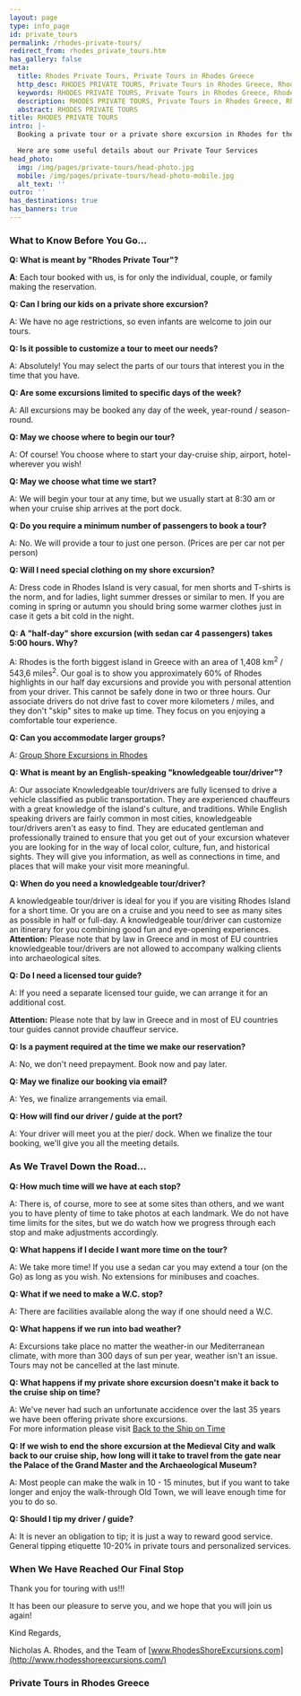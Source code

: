 ```yaml
---
layout: page
type: info_page
id: private_tours
permalink: /rhodes-private-tours/
redirect_from: rhodes_private_tours.htm
has_gallery: false
meta:
  title: Rhodes Private Tours, Private Tours in Rhodes Greece
  http_desc: RHODES PRIVATE TOURS, Private Tours in Rhodes Greece, Rhodes Island Private Tours
  keywords: RHODES PRIVATE TOURS, Private Tours in Rhodes Greece, Rhodes Island Private Tours
  description: RHODES PRIVATE TOURS, Private Tours in Rhodes Greece, Rhodes Island Private Tours
  abstract: RHODES PRIVATE TOURS
title: RHODES PRIVATE TOURS
intro: |-
  Booking a private tour or a private shore excursion in Rhodes for the first time?

  Here are some useful details about our Private Tour Services
head_photo:
  img: /img/pages/private-tours/head-photo.jpg
  mobile: /img/pages/private-tours/head-photo-mobile.jpg
  alt_text: ''
outro: ''
has_destinations: true
has_banners: true
---
```

### What to Know Before You Go...

**Q: What is meant by "Rhodes Private Tour"?**

**A**: Each tour booked with us, is for only the individual, couple, or family making the reservation.

**Q: Can I bring our kids on a private shore excursion?**

A: We have no age restrictions, so even infants are welcome to join our tours.

**Q: Is it possible to customize a tour to meet our needs?**

A: Absolutely! You may select the parts of our tours that interest you in the time that you have.

**Q: Are some excursions limited to specific days of the week?**

A: All excursions may be booked any day of the week, year-round / season-round.

**Q: May we choose where to begin our tour?**

A: Of course! You choose where to start your day-cruise ship, airport, hotel-wherever you wish!

**Q: May we choose what time we start?**

A: We will begin your tour at any time, but we usually start at 8:30 am or when your cruise ship arrives at the port dock.

**Q: Do you require a minimum number of passengers to book a tour?**

A: No. We will provide a tour to just one person. (Prices are per car not per person)

**Q: Will I need special clothing on my shore excursion?**

A: Dress code in Rhodes Island is very casual, for men shorts and T-shirts is the norm, and for ladies, light summer dresses or similar to men. If you are coming in spring or autumn you should bring some warmer clothes just in case it gets a bit cold in the night.

**Q: A "half-day" shore excursion (with sedan car 4 passengers) takes 5:00 hours. Why?**

A: Rhodes is the forth biggest island in Greece with an area of 1,408 km<sup>2</sup> / 543,6 miles<sup>2</sup>. Our goal is to show you approximately 60% of Rhodes highlights in our half day excursions and provide you with personal attention from your driver. This cannot be safely done in two or three hours. Our associate drivers do not drive fast to cover more kilometers / miles, and they don't "skip" sites to make up time. They focus on you enjoying a comfortable tour experience.

**Q: Can you accommodate larger groups?**

A: [Group Shore Excursions in Rhodes](/rhodes-groups-excursions/)

**Q: What is meant by an English-speaking "knowledgeable tour/driver"?**

A: Our associate Knowledgeable tour/drivers are fully licensed to drive a vehicle classified as public transportation. They are experienced chauffeurs with a great knowledge of the island's culture, and traditions. While English speaking drivers are fairly common in most cities, knowledgeable tour/drivers aren't as easy to find. They are educated gentleman and professionally trained to ensure that you get out of your excursion whatever you are looking for in the way of local color, culture, fun, and historical sights. They will give you information, as well as connections in time, and places that will make your visit more meaningful.

**Q: When do you need a knowledgeable tour/driver?**

A knowledgeable tour/driver is ideal for you if you are visiting Rhodes Island for a short time. Or you are on a cruise and you need to see as many sites as possible in half or full-day. A knowledgeable tour/driver can customize an itinerary for you combining good fun and eye-opening experiences.<br>
**Attention:** Please note that by law in Greece and in most of EU countries knowledgeable tour/drivers are not allowed to accompany walking clients into archaeological sites.

**Q: Do I need a licensed tour guide?**

A: If you need a separate licensed tour guide, we can arrange it for an additional cost.

**Attention:** Please note that by law in Greece and in most of EU countries tour guides cannot provide chauffeur service.

**Q: Is a payment required at the time we make our reservation?**

A: No, we don't need prepayment. Book now and pay later.

**Q: May we finalize our booking via email?**

A: Yes, we finalize arrangements via email.

**Q: How will find our driver / guide at the port?**

A: Your driver will meet you at the pier/ dock. When we finalize the tour booking, we'll give you all the meeting details.

### As We Travel Down the Road...

**Q: How much time will we have at each stop?**

A: There is, of course, more to see at some sites than others, and we want you to have plenty of time to take photos at each landmark. We do not have time limits for the sites, but we do watch how we progress through each stop and make adjustments accordingly.

**Q: What happens if I decide I want more time on the tour?**

A: We take more time! If you use a sedan car you may extend a tour (on the Go) as long as you wish. No extensions for minibuses and coaches.

**Q: What if we need to make a W.C. stop?**

A: There are facilities available along the way if one should need a W.C.

**Q: What happens if we run into bad weather?**

A: Excursions take place no matter the weather-in our Mediterranean climate, with more than 300 days of sun per year, weather isn't an issue. Tours may not be cancelled at the last minute.

**Q: What happens if my private shore excursion doesn't make it back to the cruise ship on time?**

A: We've never had such an unfortunate accidence over the last 35 years we have been offering private shore excursions.\
For more information please visit [Back to the Ship on Time](/worry-free/)

**Q: If we wish to end the shore excursion at the Medieval City and walk back to our cruise ship, how long will it take to travel from the gate near the Palace of the Grand Master and the Archaeological Museum?**

A: Most people can make the walk in 10 - 15 minutes, but if you want to take longer and enjoy the walk-through Old Town, we will leave enough time for you to do so.

**Q: Should I tip my driver / guide?**

A: It is never an obligation to tip; it is just a way to reward good service.
<br>General tipping etiquette 10-20% in private tours and personalized services.

### When We Have Reached Our Final Stop

Thank you for touring with us!!!

It has been our pleasure to serve you, and we hope that you will join us again!

Kind Regards,

Nicholas A. Rhodes, and the Team of [www.RhodesShoreExcursions.com](http://www.rhodesshoreexcursions.com/)

### Private Tours in Rhodes Greece